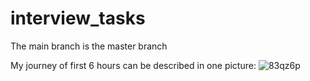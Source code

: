 # interview_tasks

The main branch is the master branch

My journey of first 6 hours can be described in one picture:
![83qz6p](https://github.com/DelfinaBusigina/interview_tasks/assets/100202047/eb073e14-6f82-4342-9514-219204eca46b)
